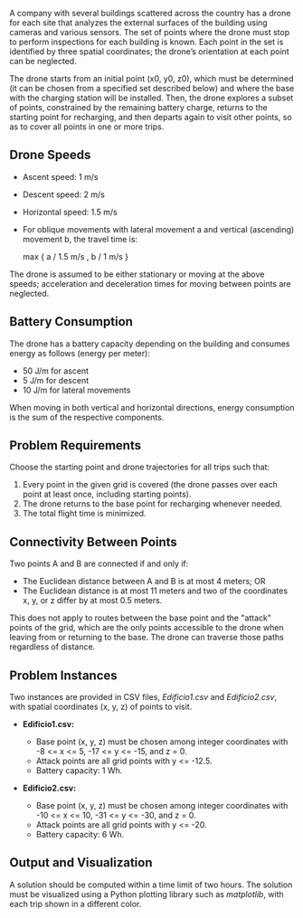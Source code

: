 A company with several buildings scattered across the country has a drone for each site that analyzes the external surfaces of the building using cameras and various sensors. The set of points where the drone must stop to perform inspections for each building is known. Each point in the set is identified by three spatial coordinates; the drone’s orientation at each point can be neglected.

The drone starts from an initial point (x0, y0, z0), which must be determined (it can be chosen from a specified set described below) and where the base with the charging station will be installed. Then, the drone explores a subset of points, constrained by the remaining battery charge, returns to the starting point for recharging, and then departs again to visit other points, so as to cover all points in one or more trips.

## Drone Speeds

- Ascent speed: 1 m/s
- Descent speed: 2 m/s
- Horizontal speed: 1.5 m/s
- For oblique movements with lateral movement a and vertical (ascending) movement b, the travel time is:

  max { a / 1.5 m/s , b / 1 m/s }

The drone is assumed to be either stationary or moving at the above speeds; acceleration and deceleration times for moving between points are neglected.

## Battery Consumption

The drone has a battery capacity depending on the building and consumes energy as follows (energy per meter):

- 50 J/m for ascent
- 5 J/m for descent
- 10 J/m for lateral movements

When moving in both vertical and horizontal directions, energy consumption is the sum of the respective components.

## Problem Requirements

Choose the starting point and drone trajectories for all trips such that:

1. Every point in the given grid is covered (the drone passes over each point at least once, including starting points).
2. The drone returns to the base point for recharging whenever needed.
3. The total flight time is minimized.

## Connectivity Between Points

Two points A and B are connected if and only if:

- The Euclidean distance between A and B is at most 4 meters; OR
- The Euclidean distance is at most 11 meters and two of the coordinates x, y, or z differ by at most 0.5 meters.

This does not apply to routes between the base point and the "attack" points of the grid, which are the only points accessible to the drone when leaving from or returning to the base. The drone can traverse those paths regardless of distance.

## Problem Instances

Two instances are provided in CSV files, *Edificio1.csv* and *Edificio2.csv*, with spatial coordinates (x, y, z) of points to visit.

- **Edificio1.csv:**
  - Base point (x, y, z) must be chosen among integer coordinates with -8 <= x <= 5, -17 <= y <= -15, and z = 0.
  - Attack points are all grid points with y <= -12.5.
  - Battery capacity: 1 Wh.

- **Edificio2.csv:**
  - Base point (x, y, z) must be chosen among integer coordinates with -10 <= x <= 10, -31 <= y <= -30, and z = 0.
  - Attack points are all grid points with y <= -20.
  - Battery capacity: 6 Wh.

## Output and Visualization

A solution should be computed within a time limit of two hours. The solution must be visualized using a Python plotting library such as *matplotlib*, with each trip shown in a different color.
